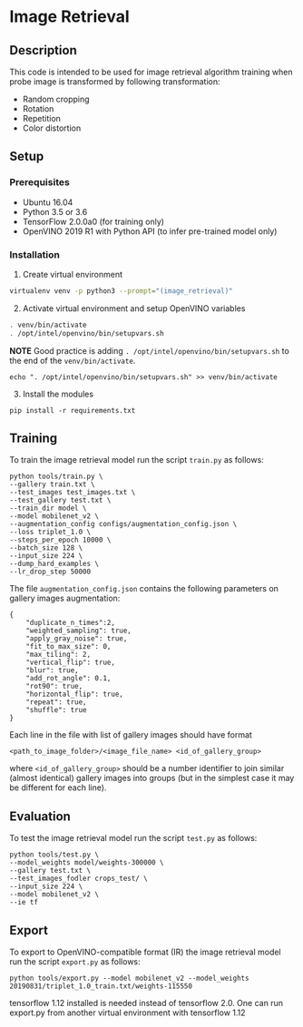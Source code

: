 # Image Retrieval

## Description

This code is intended to be used for image retrieval algorithm training when probe image is transformed by following transformation:
* Random cropping
* Rotation
* Repetition
* Color distortion

## Setup

### Prerequisites

* Ubuntu 16.04
* Python 3.5 or 3.6
* TensorFlow 2.0.0a0 (for training only)
* OpenVINO 2019 R1 with Python API (to infer pre-trained model only)

### Installation

1. Create virtual environment
```bash
virtualenv venv -p python3 --prompt="(image_retrieval)"
```

2. Activate virtual environment and setup OpenVINO variables
```bash
. venv/bin/activate
. /opt/intel/openvino/bin/setupvars.sh
```
**NOTE** Good practice is adding `. /opt/intel/openvino/bin/setupvars.sh` to the end of the `venv/bin/activate`.
```
echo ". /opt/intel/openvino/bin/setupvars.sh" >> venv/bin/activate
```

3. Install the modules

```
pip install -r requirements.txt
```

## Training

To train the image retrieval model run the script `train.py` as follows:
```
python tools/train.py \
--gallery train.txt \
--test_images test_images.txt \
--test_gallery test.txt \
--train_dir model \
--model mobilenet_v2 \
--augmentation_config configs/augmentation_config.json \
--loss triplet_1.0 \
--steps_per_epoch 10000 \
--batch_size 128 \
--input_size 224 \
--dump_hard_examples \
--lr_drop_step 50000

```

The file `augmentation_config.json` contains the following parameters on gallery images augmentation:
```
{
	"duplicate_n_times":2,
	"weighted_sampling": true,
	"apply_gray_noise": true,
	"fit_to_max_size": 0,
	"max_tiling": 2,
	"vertical_flip": true,
	"blur": true,
	"add_rot_angle": 0.1,
	"rot90": true,
	"horizontal_flip": true,
	"repeat": true,
	"shuffle": true
}
```

Each line in the file with list of gallery images should have format
```
<path_to_image_folder>/<image_file_name> <id_of_gallery_group>
```
where `<id_of_gallery_group>` should be a number identifier to join similar (almost identical) gallery images
into groups (but in the simplest case it may be different for each line).

## Evaluation

To test the image retrieval model run the script `test.py` as follows:
```
python tools/test.py \
--model_weights model/weights-300000 \
--gallery test.txt \
--test_images_fodler crops_test/ \
--input_size 224 \
--model mobilenet_v2 \
--ie tf
```

## Export
To export to OpenVINO-compatible format (IR) the image retrieval model run the script `export.py` as follows:

```
python tools/export.py --model mobilenet_v2 --model_weights 20190831/triplet_1.0_train.txt/weights-115550
```

tensorflow 1.12 installed is needed instead of tensorflow 2.0. One can run export.py from another virtual environment with tensorflow 1.12
